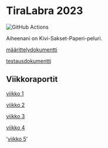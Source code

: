 # TiraLabra 2023

![GitHub Actions](https://github.com/KilpiV/TiraLabra2023/workflows/CI/badge.svg)

Aiheenani on Kivi-Sakset-Paperi-peluri. 

[määrittelydokumentti](https://github.com/KilpiV/TiraLabra2023/blob/main/Dokumentaatio/maarittelydokumentti.md)

[testausdokumentti](https://github.com/KilpiV/TiraLabra2023/blob/main/Dokumentaatio/testausdokumentti.md)


## Viikkoraportit

[viikko 1](https://github.com/KilpiV/TiraLabra2023/blob/main/Dokumentaatio/Viikkoraportit/Viikko1.md)


[viikko 2](https://github.com/KilpiV/TiraLabra2023/blob/main/Dokumentaatio/Viikkoraportit/Viikko2.md)

[viikko 3](https://github.com/KilpiV/TiraLabra2023/blob/main/Dokumentaatio/Viikkoraportit/Viikko3.md)

[viikko 4](https://github.com/KilpiV/TiraLabra2023/blob/main/Dokumentaatio/Viikkoraportit/Viikko4.md)

'[viikko 5](https://github.com/KilpiV/TiraLabra2023/blob/main/Dokumentaatio/Viikkoraportit/Viikko5.md)'



